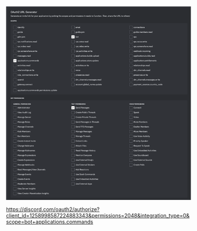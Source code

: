 


![alt text](<CleanShot 2024-07-05 at 23.46.34.png>)

https://discord.com/oauth2/authorize?client_id=1258998587224883343&permissions=2048&integration_type=0&scope=bot+applications.commands